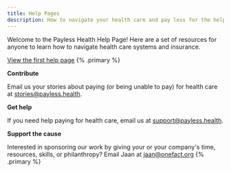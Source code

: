 ```yaml
---
title: Help Pages
description: How to navigate your health care and pay less for the help you need.
---
```


Welcome to the Payless Health Help Page! Here are a set of resources for anyone to learn how to navigate health care systems and insurance.

[View the first help page](/finding-a-therapist) {% .primary %}

**Contribute**

Email us your stories about paying (or being unable to pay) for health care at [stories@payless.health](mailto:stories@payless.health). 

**Get help**

If you need help paying for health care, email us at [support@payless.health](mailto:support@payless.health).

**Support the cause**

Interested in sponsoring our work by giving your or your company's time, resources, skills, or philanthropy? Email Jaan at [jaan@onefact.org](mailto:jaan@onefact.org) {% .primary %}
